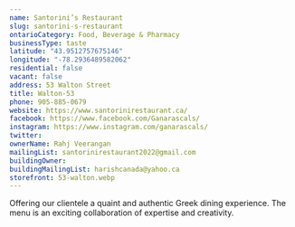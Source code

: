 ```yaml
---
name: Santorini’s Restaurant 
slug: santorini-s-restaurant
ontarioCategory: Food, Beverage & Pharmacy
businessType: taste
latitude: "43.9512757675146"
longitude: "-78.2936489582062"
residential: false
vacant: false
address: 53 Walton Street
title: Walton-53
phone: 905-885-0679
website: https://www.santorinirestaurant.ca/
facebook: https://www.facebook.com/Ganarascals/
instagram: https://www.instagram.com/ganarascals/
twitter:
ownerName: Rahj Veerangan
mailingList: santorinirestaurant2022@gmail.com
buildingOwner:
buildingMailingList: harishcanada@yahoo.ca
storefront: 53-walton.webp
---
```


Offering our clientele a quaint and authentic Greek dining experience. The menu is an exciting collaboration of
expertise and creativity.


